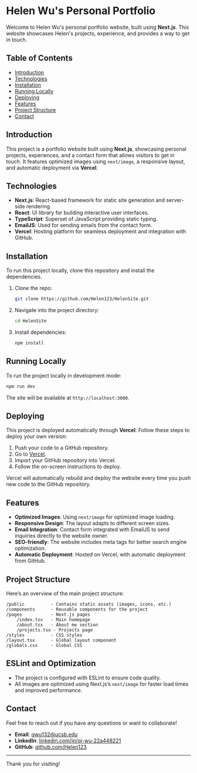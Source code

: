 # Helen Wu's Personal Portfolio

Welcome to Helen Wu's personal portfolio website, built using **Next.js**. This website showcases Helen's projects, experience, and provides a way to get in touch.

## Table of Contents

- [Introduction](#introduction)
- [Technologies](#technologies)
- [Installation](#installation)
- [Running Locally](#running-locally)
- [Deploying](#deploying)
- [Features](#features)
- [Project Structure](#project-structure)
- [Contact](#contact)

## Introduction

This project is a portfolio website built using **Next.js**, showcasing personal projects, experiences, and a contact form that allows visitors to get in touch. It features optimized images using `next/image`, a responsive layout, and automatic deployment via **Vercel**.

## Technologies

- **Next.js**: React-based framework for static site generation and server-side rendering.
- **React**: UI library for building interactive user interfaces.
- **TypeScript**: Superset of JavaScript providing static typing.
- **EmailJS**: Used for sending emails from the contact form.
- **Vercel**: Hosting platform for seamless deployment and integration with GitHub.

## Installation

To run this project locally, clone this repository and install the dependencies.

1. Clone the repo:

   ```bash
   git clone https://github.com/Helen123/HelenSite.git
   ```

2. Navigate into the project directory:

   ```bash
   cd HelenSite
   ```

3. Install dependencies:

   ```bash
   npm install
   ```

## Running Locally

To run the project locally in development mode:

```bash
npm run dev
```

The site will be available at `http://localhost:3000`.

## Deploying

This project is deployed automatically through **Vercel**. Follow these steps to deploy your own version:

1. Push your code to a GitHub repository.
2. Go to [Vercel](https://vercel.com/).
3. Import your GitHub repository into Vercel.
4. Follow the on-screen instructions to deploy.

Vercel will automatically rebuild and deploy the website every time you push new code to the GitHub repository.

## Features

- **Optimized Images**: Using `next/image` for optimized image loading.
- **Responsive Design**: The layout adapts to different screen sizes.
- **Email Integration**: Contact form integrated with EmailJS to send inquiries directly to the website owner.
- **SEO-friendly**: The website includes meta tags for better search engine optimization.
- **Automatic Deployment**: Hosted on Vercel, with automatic deployment from GitHub.

## Project Structure

Here’s an overview of the main project structure:

```
/public          - Contains static assets (images, icons, etc.)
/components      - Reusable components for the project
/pages           - Next.js pages
    /index.tsx   - Main homepage
    /about.tsx   - About me section
    /projects.tsx - Projects page
/styles          - CSS styles
/layout.tsx      - Global layout component
/globals.css     - Global CSS
```

## ESLint and Optimization

- The project is configured with ESLint to ensure code quality.
- All images are optimized using Next.js’s `next/image` for faster load times and improved performance.



## Contact

Feel free to reach out if you have any questions or want to collaborate!

- **Email**: qwu132@ucsb.edu
- **LinkedIn**: [linkedin.com/in/qi-wu-22a448221](https://www.linkedin.com/in/qi-wu-22a448221/)
- **GitHub**: [github.com/Helen123](https://github.com/Helen123)

---

Thank you for visiting!
